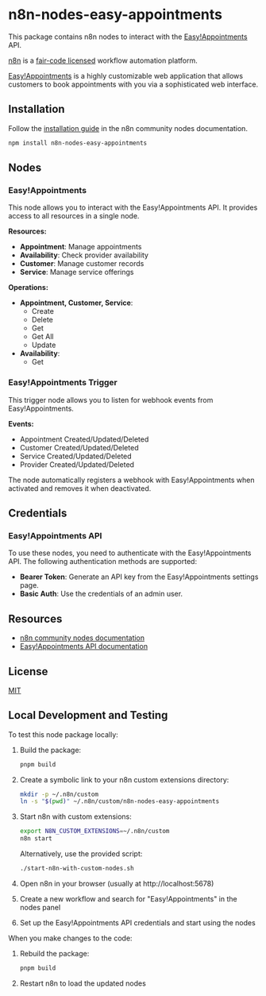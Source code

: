 # n8n-nodes-easy-appointments

This package contains n8n nodes to interact with the [Easy!Appointments](https://easyappointments.org/) API.

[n8n](https://n8n.io/) is a [fair-code licensed](https://docs.n8n.io/reference/license/) workflow automation platform.

[Easy!Appointments](https://easyappointments.org/) is a highly customizable web application that allows customers to book appointments with you via a sophisticated web interface.

## Installation

Follow the [installation guide](https://docs.n8n.io/integrations/community-nodes/installation/) in the n8n community nodes documentation.

```bash
npm install n8n-nodes-easy-appointments
```

## Nodes

### Easy!Appointments

This node allows you to interact with the Easy!Appointments API. It provides access to all resources in a single node.

**Resources:**
- **Appointment**: Manage appointments
- **Availability**: Check provider availability
- **Customer**: Manage customer records
- **Service**: Manage service offerings

**Operations:**
- **Appointment, Customer, Service**:
  - Create
  - Delete
  - Get
  - Get All
  - Update
- **Availability**:
  - Get

### Easy!Appointments Trigger

This trigger node allows you to listen for webhook events from Easy!Appointments.

**Events:**
- Appointment Created/Updated/Deleted
- Customer Created/Updated/Deleted
- Service Created/Updated/Deleted
- Provider Created/Updated/Deleted

The node automatically registers a webhook with Easy!Appointments when activated and removes it when deactivated.

## Credentials

### Easy!Appointments API

To use these nodes, you need to authenticate with the Easy!Appointments API. The following authentication methods are supported:

- **Bearer Token**: Generate an API key from the Easy!Appointments settings page.
- **Basic Auth**: Use the credentials of an admin user.

## Resources

- [n8n community nodes documentation](https://docs.n8n.io/integrations/community-nodes/)
- [Easy!Appointments API documentation](https://easyappointments.org/docs.html)

## License

[MIT](LICENSE.md)

## Local Development and Testing

To test this node package locally:

1. Build the package:
   ```bash
   pnpm build
   ```

2. Create a symbolic link to your n8n custom extensions directory:
   ```bash
   mkdir -p ~/.n8n/custom
   ln -s "$(pwd)" ~/.n8n/custom/n8n-nodes-easy-appointments
   ```

3. Start n8n with custom extensions:
   ```bash
   export N8N_CUSTOM_EXTENSIONS=~/.n8n/custom
   n8n start
   ```

   Alternatively, use the provided script:
   ```bash
   ./start-n8n-with-custom-nodes.sh
   ```

4. Open n8n in your browser (usually at http://localhost:5678)

5. Create a new workflow and search for "Easy!Appointments" in the nodes panel

6. Set up the Easy!Appointments API credentials and start using the nodes

When you make changes to the code:

1. Rebuild the package:
   ```bash
   pnpm build
   ```

2. Restart n8n to load the updated nodes
